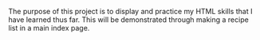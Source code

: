 The purpose of this project is to display and practice my HTML skills that I have learned thus far. This will be demonstrated through making a recipe list in a main index page.
